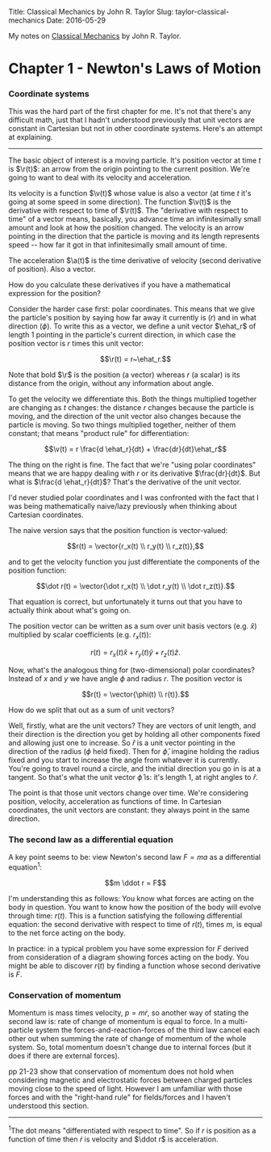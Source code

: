 Title: Classical Mechanics by John R. Taylor
Slug: taylor-classical-mechanics
Date: 2016-05-29


My notes on [Classical Mechanics](http://www.amazon.com/Classical-Mechanics-John-R-Taylor/dp/189138922X) by John R. Taylor.


$$
\newcommand{\vec}{\mathbf}
\newcommand{\ehat}{\vec{\hat e}}
\newcommand{\r}{\vec{r}}
\newcommand{\v}{\vec{v}}
\newcommand{\a}{\vec{a}}
\newcommand{\vector}[1]{\begin{bmatrix}#1\end{bmatrix}}
$$


# Chapter 1 - Newton's Laws of Motion


### Coordinate systems

This was the hard part of the first chapter for me. It's not that there's any
difficult math, just that I hadn't understood previously that unit vectors are
constant in Cartesian but not in other coordinate systems. Here's an attempt at
explaining.

-------------------------------------------------------------------------------

The basic object of interest is a moving particle. It's position vector at time
$t$ is $\r(t)$: an arrow from the origin pointing to the current
position. We're going to want to deal with its velocity and acceleration.

Its velocity is a function $\v(t)$ whose value is also a vector (at time $t$
it's going at some speed in some direction). The function $\v(t)$ is the
derivative with respect to time of $\r(t)$. The "derivative with respect to
time" of a vector means, basically, you advance time an infinitesimally small
amount and look at how the position changed. The velocity is an arrow pointing
in the direction that the particle is moving and its length represents speed --
how far it got in that infinitesimally small amount of time.

The acceleration $\a(t)$ is the time derivative of velocity (second derivative
of position). Also a vector.

How do you calculate these derivatives if you have a mathematical expression
for the position?

Consider the harder case first: polar coordinates. This means that we give the
particle's position by saying how far away it currently is ($r$) and in what
direction ($\phi$). To write this as a vector, we define a unit vector
$\ehat_r$ of length 1 pointing in the particle's current direction, in which
case the position vector is $r$ times this unit vector:

$$\r(t) = r~\ehat_r.$$

Note that bold $\r$ is the position (a vector) whereas $r$ (a scalar) is its
distance from the origin, without any information about angle.

To get the velocity we differentiate this. Both the things multiplied together
are changing as $t$ changes: the distance $r$ changes because the particle is
moving, and the direction of the unit vector also changes because the particle
is moving. So two things multiplied together, neither of them constant; that
means "product rule" for differentiation:

$$\v(t) = r \frac{d \ehat_r}{dt} + \frac{dr}{dt}\ehat_r$$

The thing on the right is fine. The fact that we're "using polar coordinates"
means that we are happy dealing with $r$ or its derivative $\frac{dr}{dt}$. But
what is $\frac{d \ehat_r}{dt}$? That's the derivative of the unit vector.


I'd never studied polar coordinates and I was confronted with the fact that I was being mathematically naive/lazy previously when thinking about Cartesian coordinates.

The naive version says that the position function is vector-valued:

$$r(t) = \vector{r_x(t) \\ r_y(t) \\ r_z(t)},$$

and to get the velocity function you just differentiate the components of the position function:

$$\dot r(t) = \vector{\dot r_x(t) \\ \dot r_y(t) \\ \dot r_z(t)}.$$

That equation is correct, but unfortunately it turns out that you have to actually think about what's going on.

The position vector can be written as a sum over unit basis vectors (e.g. $\hat x$) multiplied by scalar coefficients (e.g. $r_x(t)$):

$$r(t) = r_x(t)\hat x + r_y(t)\hat y + r_z(t)\hat z.$$

Now, what's the analogous thing for (two-dimensional) polar coordinates? Instead of $x$ and $y$ we have angle $\phi$ and radius $r$. The position vector is

$$r(t) = \vector{\phi(t) \\ r(t)}.$$

How do we split that out as a sum of unit vectors?

Well, firstly, what are the unit vectors? They are vectors of unit length, and their direction is the direction you get by holding all other components fixed and allowing just one to increase. So
$\hat r$ is a unit vector pointing in the direction of the radius ($\phi$ held fixed). Then for $\hat \phi$, imagine holding the radius fixed and you start to increase the angle from whatever it is currently. You're going to travel round a circle, and the initial direction you go in is at a tangent. So that's what the unit vector $\hat \phi$ is: it's length 1, at right angles to $\hat r$.

The point is that those unit vectors change over time. We're considering position, velocity, acceleration as functions of time. In Cartesian coordinates, the unit vectors are constant: they always point in the same direction.


### The second law as a differential equation

A key point seems to be: view Newton's second law $F = ma$ as a differential equation<sup>1</sup>:

$$m \ddot r = F$$

I'm understanding this as follows: You know what forces are acting on the body in question. You want to know how the position of the body will evolve through time: $r(t)$. This is a function satisfying the following differential equation: the second derivative with respect to time of $r(t)$, times $m$, is equal to the net force acting on the body.

In practice: in a typical problem you have some expression for $F$ derived from consideration of a diagram showing forces acting on the body. You might be able to discover $r(t)$ by finding a function whose second derivative is $F$.


### Conservation of momentum

Momentum is mass times velocity, $p = m\dot r$, so another way of stating the second law is: rate of change of momentum is equal to force. In a multi-particle system the forces-and-reaction-forces of the third law cancel each other out when summing the rate of change of momentum of the whole system. So, total momentum doesn't change due to internal forces (but it does if there are external forces).

pp 21-23 show that conservation of momentum does not hold when considering magnetic and electrostatic forces between charged particles moving close to the speed of light. However I am unfamiliar with those forces and with the "right-hand rule" for fields/forces and I haven't understood this section.


----------------------------------------------------------------------------

<sup>1</sup>The dot means "differentiated with respect to time". So if $r$ is position as a function of time then $\dot r$ is velocity and $\ddot r$ is acceleration.
